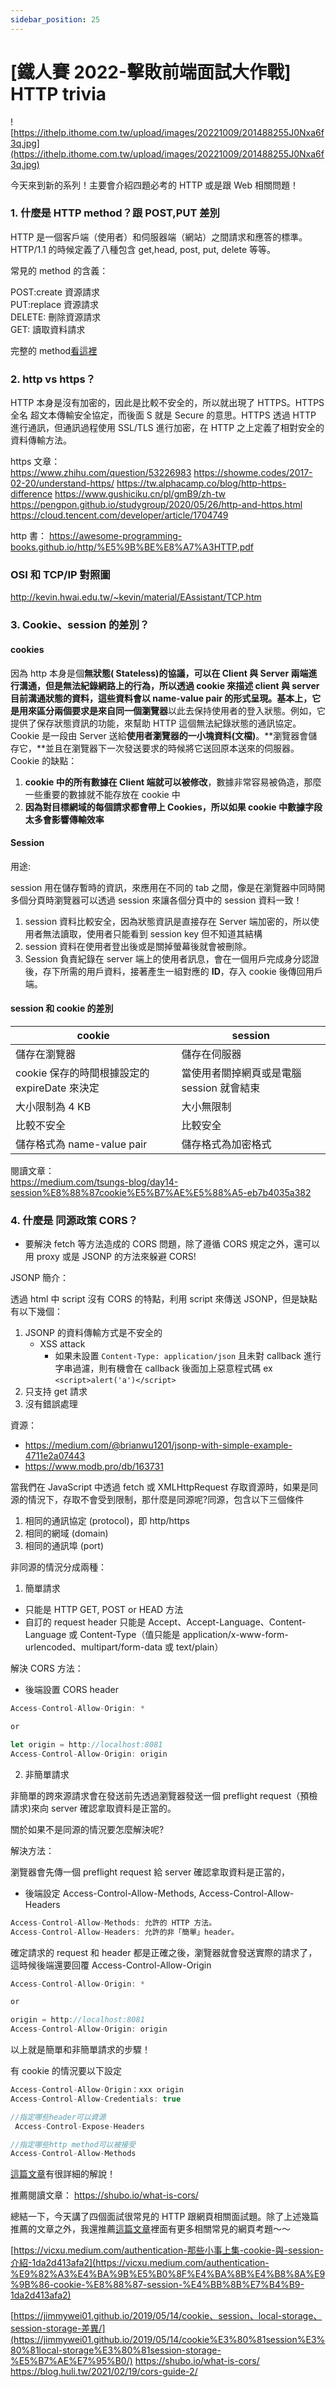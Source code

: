 ```yaml
---
sidebar_position: 25
---
```


# [鐵人賽 2022-擊敗前端面試大作戰] HTTP trivia

![https://ithelp.ithome.com.tw/upload/images/20221009/201488255J0Nxa6f3q.jpg](https://ithelp.ithome.com.tw/upload/images/20221009/201488255J0Nxa6f3q.jpg)

今天來到新的系列！主要會介紹四題必考的 HTTP 或是跟 Web 相關問題！

### 1. 什麼是 HTTP method？跟 POST,PUT 差別

HTTP 是一個客戶端（使用者）和伺服器端（網站）之間請求和應答的標準。
HTTP/1.1 的時候定義了八種包含 get,head, post, put, delete 等等。

常見的 method 的含義：

POST:create 資源請求  
PUT:replace 資源請求  
DELETE: 刪除資源請求  
GET: 讀取資料請求

完整的 method[看這裡](https://developer.mozilla.org/zh-TW/docs/Web/HTTP/Methods)

### 2. http vs https？

HTTP 本身是沒有加密的，因此是比較不安全的，所以就出現了 HTTPS。HTTPS 全名 超文本傳輸安全協定，而後面 S 就是 Secure 的意思。HTTPS 透過 HTTP 進行通訊，但通訊過程使用 SSL/TLS 進行加密，在 HTTP 之上定義了相對安全的資料傳輸方法。

https 文章：  
https://www.zhihu.com/question/53226983
https://showme.codes/2017-02-20/understand-https/
https://tw.alphacamp.co/blog/http-https-difference
https://www.gushiciku.cn/pl/gmB9/zh-tw
https://pengpon.github.io/studygroup/2020/05/26/http-and-https.html
https://cloud.tencent.com/developer/article/1704749

http 書：
https://awesome-programming-books.github.io/http/%E5%9B%BE%E8%A7%A3HTTP.pdf

### OSI 和 TCP/IP 對照圖

http://kevin.hwai.edu.tw/~kevin/material/EAssistant/TCP.htm

### 3. Cookie、session 的差別？

#### cookies

因為 http 本身是個**無狀態( Stateless)**的協議，可以在 Client 與 Server 兩端進行溝通，但是無法紀錄網路上的行為，所以透過 cookie 來描述 client 與 server 目前溝通狀態的資料，這些資料會以 name-value pair 的形式呈現。基本上，它是用來**區分兩個要求是來自同一個瀏覽器**以此去保持使用者的登入狀態。例如，它提供了保存狀態資訊的功能，來幫助 HTTP 這個無法紀錄狀態的通訊協定。Cookie 是一段由 Server 送給**使用者瀏覽器的一小塊資料(文檔)**。**瀏覽器會儲存它，**並且在瀏覽器下一次發送要求的時候將它送回原本送來的伺服器。
Cookie 的缺點：

1. **cookie 中的所有數據在 Client 端就可以被修改**，數據非常容易被偽造，那麼一些重要的數據就不能存放在 cookie 中
2. **因為對目標網域的每個請求都會帶上 Cookies，所以如果 cookie 中數據字段太多會影響傳輸效率**

#### Session

用途:

session 用在儲存暫時的資訊，來應用在不同的 tab 之間，像是在瀏覽器中同時開多個分頁時瀏覽器可以透過 session 來讓各個分頁中的 session 資料一致！

1. session 資料比較安全，因為狀態資訊是直接存在 Server 端加密的，所以使用者無法讀取，使用者只能看到 session key 但不知道其結構
2. session 資料在使用者登出後或是關掉螢幕後就會被刪除。
3. Session 負責紀錄在 server 端上的使用者訊息，會在一個用戶完成身分認證後，存下所需的用戶資料，接著產生一組對應的 **ID**，存入 cookie 後傳回用戶端。

#### **session 和 cookie 的差別**

| cookie                                        | session                                   |
| --------------------------------------------- | ----------------------------------------- |
| 儲存在瀏覽器                                  | 儲存在伺服器                              |
| cookie 保存的時間根據設定的 expireDate 來決定 | 當使用者關掉網頁或是電腦 session 就會結束 |
| 大小限制為 4 KB                               | 大小無限制                                |
| 比較不安全                                    | 比較安全                                  |
| 儲存格式為 name-value pair                    | 儲存格式為加密格式                        |

閱讀文章：  
https://medium.com/tsungs-blog/day14-session%E8%88%87cookie%E5%B7%AE%E5%88%A5-eb7b4035a382

### 4. 什麼是 同源政策 CORS？

- 要解決 fetch 等方法造成的 CORS 問題，除了遵循 CORS 規定之外，還可以用 proxy 或是 JSONP 的方法來躲避 CORS!

JSONP 簡介：

透過 html 中 script 沒有 CORS 的特點，利用 script 來傳送 JSONP，但是缺點有以下幾個：

1.  JSONP 的資料傳輸方式是不安全的
    - XSS attack
      - 如果未設置 `Content-Type: application/json` 且未對 callback 進行字串過濾，則有機會在 callback 後面加上惡意程式碼 ex `<script>alert('a')</script>`
2.  只支持 get 請求
3.  沒有錯誤處理

資源：

- https://medium.com/@brianwu1201/jsonp-with-simple-example-4711e2a07443
- https://www.modb.pro/db/163731

當我們在 JavaScript 中透過 fetch 或 XMLHttpRequest 存取資源時，如果是同源的情況下，存取不會受到限制，那什麼是同源呢?同源，包含以下三個條件

1. 相同的通訊協定 (protocol)，即 http/https
2. 相同的網域 (domain)
3. 相同的通訊埠 (port)

非同源的情況分成兩種：

1. 簡單請求

- 只能是 HTTP GET, POST or HEAD 方法
- 自訂的 request header 只能是 Accept、Accept-Language、Content-Language 或 Content-Type（值只能是 application/x-www-form-urlencoded、multipart/form-data 或 text/plain）

解決 CORS 方法：

- 後端設置 CORS header

```js
Access-Control-Allow-Origin: *

or

let origin = http://localhost:8081
Access-Control-Allow-Origin: origin

```

2. 非簡單請求

非簡單的跨來源請求會在發送前先透過瀏覽器發送一個 preflight request（預檢請求)來向 server 確認拿取資料是正當的。

關於如果不是同源的情況要怎麼解決呢?

解決方法：

瀏覽器會先傳一個 preflight request 給 server 確認拿取資料是正當的，

- 後端設定 Access-Control-Allow-Methods, Access-Control-Allow-Headers

```js
Access-Control-Allow-Methods: 允許的 HTTP 方法。
Access-Control-Allow-Headers: 允許的非「簡單」header。
```

確定請求的 request 和 header 都是正確之後，瀏覽器就會發送實際的請求了，這時候後端還要回覆 Access-Control-Allow-Origin

```js
Access-Control-Allow-Origin: *

or

origin = http://localhost:8081
Access-Control-Allow-Origin: origin

```

以上就是簡單和非簡單請求的步驟！

有 cookie 的情況要以下設定

```js
Access-Control-Allow-Origin：xxx origin
Access-Control-Allow-Credentials: true

//指定哪些header可以資源
 Access-Control-Expose-Headers

//指定哪些http method可以被接受
Access-Control-Allow-Methods

```

[這篇文章](https://blog.huli.tw/2021/02/19/cors-guide-2/)有很詳細的解說！

推薦閱讀文章：
https://shubo.io/what-is-cors/

總結一下，今天講了四個面試很常見的 HTTP 跟網頁相關面試題。除了上述幾篇推薦的文章之外，我還推薦[這篇文章](https://juejin.cn/post/6994012635909849124)裡面有更多相關常見的網頁考題～～

[https://vicxu.medium.com/authentication-那些小事上集-cookie-與-session-介紹-1da2d413afa2](https://vicxu.medium.com/authentication-%E9%82%A3%E4%BA%9B%E5%B0%8F%E4%BA%8B%E4%B8%8A%E9%9B%86-cookie-%E8%88%87-session-%E4%BB%8B%E7%B4%B9-1da2d413afa2)

[https://jimmywei01.github.io/2019/05/14/cookie、session、local-storage、session-storage-差異/](https://jimmywei01.github.io/2019/05/14/cookie%E3%80%81session%E3%80%81local-storage%E3%80%81session-storage-%E5%B7%AE%E7%95%B0/)
https://shubo.io/what-is-cors/
https://blog.huli.tw/2021/02/19/cors-guide-2/

